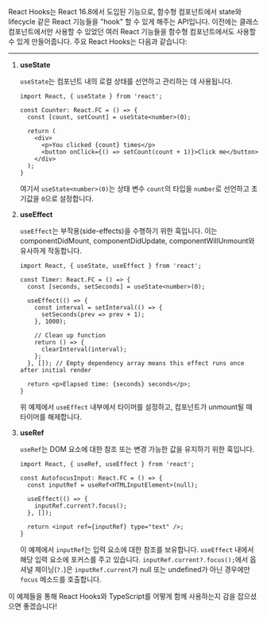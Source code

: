 React Hooks는 React 16.8에서 도입된 기능으로, 함수형 컴포넌트에서 state와 lifecycle 같은 React 기능들을 "hook" 할 수 있게 해주는 API입니다. 이전에는 클래스 컴포넌트에서만 사용할 수 있었던 여러 React 기능들을 함수형 컴포넌트에서도 사용할 수 있게 만들어줍니다.
주요 React Hooks는 다음과 같습니다:

---

1. **useState**
   
   `useState`는 컴포넌트 내의 로컬 상태를 선언하고 관리하는 데 사용됩니다.

   ```tsx
   import React, { useState } from 'react';

   const Counter: React.FC = () => {
     const [count, setCount] = useState<number>(0);

     return (
       <div>
         <p>You clicked {count} times</p>
         <button onClick={() => setCount(count + 1)}>Click me</button>
       </div>
     );
   }
   ```

   여기서 `useState<number>(0)`는 상태 변수 `count`의 타입을 `number`로 선언하고 초기값을 `0`으로 설정합니다.

2. **useEffect**
   
   `useEffect`는 부작용(side-effects)을 수행하기 위한 훅입니다. 이는 componentDidMount, componentDidUpdate, componentWillUnmount와 유사하게 작동합니다.

   ```tsx
   import React, { useState, useEffect } from 'react';

   const Timer: React.FC = () => {
     const [seconds, setSeconds] = useState<number>(0);

     useEffect(() => {
       const interval = setInterval(() => {
         setSeconds(prev => prev + 1);
       }, 1000);

       // Clean up function
       return () => {
         clearInterval(interval);
       };
     }, []); // Empty dependency array means this effect runs once after initial render

     return <p>Elapsed time: {seconds} seconds</p>;
   }
   ```

   위 예제에서 `useEffect` 내부에서 타이머를 설정하고, 컴포넌트가 unmount될 때 타이머를 해제합니다.

3. **useRef**

   `useRef`는 DOM 요소에 대한 참조 또는 변경 가능한 값을 유지하기 위한 훅입니다.

   ```tsx
   import React, { useRef, useEffect } from 'react';

   const AutofocusInput: React.FC = () => {
     const inputRef = useRef<HTMLInputElement>(null);

     useEffect(() => {
       inputRef.current?.focus();
     }, []);

     return <input ref={inputRef} type="text" />;
   }
   ```

   이 예제에서 `inputRef`는 입력 요소에 대한 참조를 보유합니다. `useEffect` 내에서 해당 입력 요소에 포커스를 주고 있습니다. `inputRef.current?.focus();`에서 옵셔널 체이닝(`?.`)은 `inputRef.current`가 null 또는 undefined가 아닌 경우에만 `focus` 메소드를 호출합니다.

이 예제들을 통해 React Hooks와 TypeScript를 어떻게 함께 사용하는지 감을 잡으셨으면 좋겠습니다!